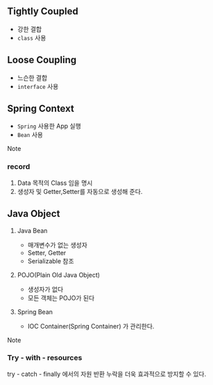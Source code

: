 ## Tightly Coupled

- 강한 결합
- `class` 사용

## Loose Coupling

- 느슨한 결합
- `interface` 사용

## Spring Context

- `Spring` 사용한 App 실행
- `Bean` 사용

> [!NOTE]
> ### record
> 1. Data 목적의 Class 임을 명시
> 2. 생성자 및 Getter,Setter를 자동으로 생성해 준다.

## Java Object

1. Java Bean

   - 매개변수가 없는 생성자
   - Setter, Getter
   - Serializable 참조

2. POJO(Plain Old Java Object)
    
    - 생성자가 없다
    - 모든 객체는 POJO가 된다

3. Spring Bean

    - IOC Container(Spring Container) 가 관리한다.

> [!NOTE]
> ### Try - with - resources
> try - catch - finally 에서의 자원 반환 누락을 더욱 효과적으로 방지할 수 있다.
